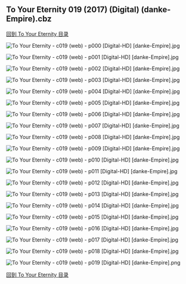 ## To Your Eternity 019 (2017) (Digital) (danke-Empire).cbz


[回到 To Your Eternity 目录](https://github.com/alicewish/markdown/blob/master/series/To-Your-Eternity.md)


![To Your Eternity - c019 (web) - p000 [Digital-HD] [danke-Empire].jpg](https://wx1.sinaimg.cn/large/6a9fdecagy1fpkcgvdgz5j21kw2904qq.jpg)

![To Your Eternity - c019 (web) - p001 [Digital-HD] [danke-Empire].jpg](https://wx1.sinaimg.cn/large/6a9fdecagy1fpkch5b55cj21kw28zkjm.jpg)

![To Your Eternity - c019 (web) - p002 [Digital-HD] [danke-Empire].jpg](https://wx1.sinaimg.cn/large/6a9fdecagy1fpkchensitj21kw28z4qq.jpg)

![To Your Eternity - c019 (web) - p003 [Digital-HD] [danke-Empire].jpg](https://wx1.sinaimg.cn/large/6a9fdecagy1fpkchl9nsaj21kw28z1kx.jpg)

![To Your Eternity - c019 (web) - p004 [Digital-HD] [danke-Empire].jpg](https://wx1.sinaimg.cn/large/6a9fdecagy1fpkchu8nmmj21kw28ze81.jpg)

![To Your Eternity - c019 (web) - p005 [Digital-HD] [danke-Empire].jpg](https://wx1.sinaimg.cn/large/6a9fdecagy1fpkci10t7gj21kw28z7wh.jpg)

![To Your Eternity - c019 (web) - p006 [Digital-HD] [danke-Empire].jpg](https://wx1.sinaimg.cn/large/6a9fdecagy1fpkcia8b2pj21kw28zb29.jpg)

![To Your Eternity - c019 (web) - p007 [Digital-HD] [danke-Empire].jpg](https://wx1.sinaimg.cn/large/6a9fdecagy1fpkcikn3h6j21kw28z1kx.jpg)

![To Your Eternity - c019 (web) - p008 [Digital-HD] [danke-Empire].jpg](https://wx1.sinaimg.cn/large/6a9fdecagy1fpkcivpxx3j21kw28z1kx.jpg)

![To Your Eternity - c019 (web) - p009 [Digital-HD] [danke-Empire].jpg](https://wx1.sinaimg.cn/large/6a9fdecagy1fpkcj34eddj21kw28z7wh.jpg)

![To Your Eternity - c019 (web) - p010 [Digital-HD] [danke-Empire].jpg](https://wx1.sinaimg.cn/large/6a9fdecagy1fpkcjecsudj21kw28z7wh.jpg)

![To Your Eternity - c019 (web) - p011 [Digital-HD] [danke-Empire].jpg](https://wx1.sinaimg.cn/large/6a9fdecagy1fpkcjt4nttj21kw28znpd.jpg)

![To Your Eternity - c019 (web) - p012 [Digital-HD] [danke-Empire].jpg](https://wx1.sinaimg.cn/large/6a9fdecagy1fpkcjyjkujj21kw28zkjl.jpg)

![To Your Eternity - c019 (web) - p013 [Digital-HD] [danke-Empire].jpg](https://wx1.sinaimg.cn/large/6a9fdecagy1fpkck49spsj21kw28zhdt.jpg)

![To Your Eternity - c019 (web) - p014 [Digital-HD] [danke-Empire].jpg](https://wx1.sinaimg.cn/large/6a9fdecagy1fpkckatxh5j21kw28z1kx.jpg)

![To Your Eternity - c019 (web) - p015 [Digital-HD] [danke-Empire].jpg](https://wx1.sinaimg.cn/large/6a9fdecagy1fpkcklnpumj21kw28zb29.jpg)

![To Your Eternity - c019 (web) - p016 [Digital-HD] [danke-Empire].jpg](https://wx1.sinaimg.cn/large/6a9fdecagy1fpkcl0cffrj21kw28ze81.jpg)

![To Your Eternity - c019 (web) - p017 [Digital-HD] [danke-Empire].jpg](https://wx1.sinaimg.cn/large/6a9fdecagy1fpkcle6xxrj21kw28z1ky.jpg)

![To Your Eternity - c019 (web) - p018 [Digital-HD] [danke-Empire].jpg](https://wx1.sinaimg.cn/large/6a9fdecagy1fpkclyzhk2j21kw28z4qq.jpg)

![To Your Eternity - c019 (web) - p019 [Digital-HD] [danke-Empire].png](https://wx1.sinaimg.cn/large/6a9fdecagy1fp235yz1puj21kw28z0ou.jpg)

[回到 To Your Eternity 目录](https://github.com/alicewish/markdown/blob/master/series/To-Your-Eternity.md)

